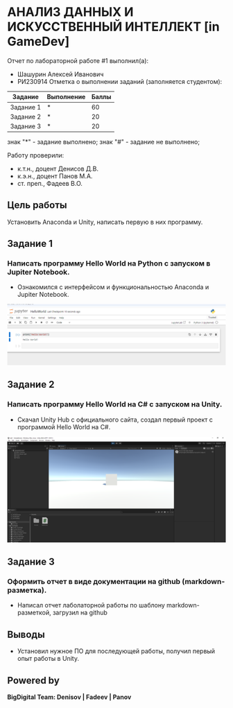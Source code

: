 # АНАЛИЗ ДАННЫХ И ИСКУССТВЕННЫЙ ИНТЕЛЛЕКТ [in GameDev]
Отчет по лабораторной работе #1 выполнил(а):
- Шашурин Алексей Иванович
- РИ230914
Отметка о выполнении заданий (заполняется студентом):

| Задание | Выполнение | Баллы |
| ------ | ------ | ------ |
| Задание 1 | * | 60 |
| Задание 2 | * | 20 |
| Задание 3 | * | 20 |

знак "*" - задание выполнено; знак "#" - задание не выполнено;

Работу проверили:
- к.т.н., доцент Денисов Д.В.
- к.э.н., доцент Панов М.А.
- ст. преп., Фадеев В.О.

## Цель работы
Установить Anaconda и Unity, написать первую в них программу.

## Задание 1
### Написать программу Hello World на Python с запуском в Jupiter Notebook.

- Ознакомился с интерфейсом и функциональностью Anaconda и Jupiter Notebook.
  
![JupiterScrin](JupiterScrin.png)


## Задание 2
### Написать программу Hello World на C# с запуском на Unity. 

- Скачал Unity Hub с официального сайта, создал первый проект с программой Hello World на C#.
  
![JupiterScrin](UnityScrin.png)

## Задание 3
### Оформить отчет в виде документации на github (markdown-разметка).

- Написал отчет лаболаторной работы по шаблону markdown-разметкой, загрузил на github


## Выводы

- Установил нужное ПО для последующей работы, получил первый опыт работы в Unity.

## Powered by

**BigDigital Team: Denisov | Fadeev | Panov**
